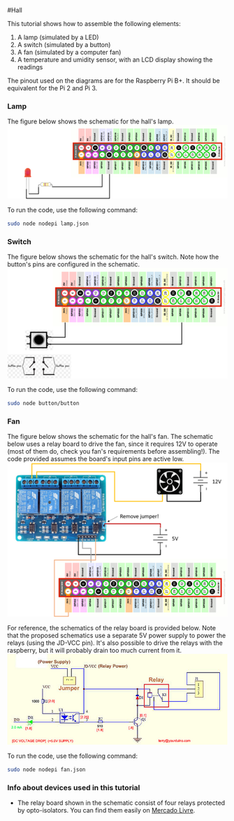 #Hall

This tutorial shows how to assemble the following elements:

1. A lamp (simulated by a LED)
2. A switch (simulated by a button)
3. A fan (simulated by a computer fan)
4. A temperature and umidity sensor, with an LCD display showing the readings

The pinout used on the diagrams are for the Raspberry Pi B+. It should be equivalent for the Pi 2 and Pi 3.

### Lamp
The figure below shows the schematic for the hall's lamp.
![alt text](https://github.com/HomeSkyLtd/demo/blob/master/hall/images/lamp.png "Schematics for hall's lamp")

To run the code, use the following command:
``` bash
sudo node nodepi lamp.json
```

### Switch
The figure below shows the schematic for the hall's switch. Note how the button's pins are configured in the schematic.
![alt text](https://github.com/HomeSkyLtd/demo/blob/master/hall/images/switch.png "Schematics for hall's switch")

To run the code, use the following command:
``` bash
sudo node button/button
```
### Fan
The figure below shows the schematic for the hall's fan. The schematic below uses a relay board to drive the fan, since it requires 12V to operate (most of them do, check you fan's requirements before assembling!). The code provided assumes the board's input pins are active low.
![alt text](https://github.com/HomeSkyLtd/demo/blob/master/hall/images/fan.png "Schematics for hall's fan")

For reference, the schematics of the relay board is provided below. Note that the proposed schematics use a separate 5V power supply to power the relays (using the JD-VCC pin). It's also possible to drive the relays with the raspberry, but it will probably drain too much current from it.
![alt text](https://github.com/HomeSkyLtd/demo/blob/master/hall/images/relay_schematics.jpg "Schematics for the relay board")

To run the code, use the following command:
``` bash
sudo node nodepi fan.json
```


### Info about devices used in this tutorial
* The relay board shown in the schematic consist of four relays protected by opto-isolators. You can find them easily on [Mercado Livre](http://produto.mercadolivre.com.br/MLB-791089935-placa-4-reles-optoacoplados-arduino-pic-controle-automaco-_JM).
 
